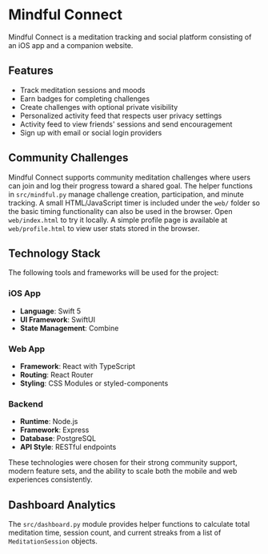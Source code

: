 # Mindful Connect

Mindful Connect is a meditation tracking and social platform consisting of an iOS app and a companion website.

## Features

- Track meditation sessions and moods
- Earn badges for completing challenges
- Create challenges with optional private visibility
- Personalized activity feed that respects user privacy settings
- Activity feed to view friends' sessions and send encouragement
- Sign up with email or social login providers

## Community Challenges
Mindful Connect supports community meditation challenges where users can join and log their progress toward a shared goal. The helper functions in `src/mindful.py` manage challenge creation, participation, and minute tracking.
A small HTML/JavaScript timer is included under the `web/` folder so the basic timing functionality can also be used in the browser. Open `web/index.html` to try it locally. A simple profile page is available at `web/profile.html` to view user stats stored in the browser.

## Technology Stack

The following tools and frameworks will be used for the project:

### iOS App
- **Language**: Swift 5
- **UI Framework**: SwiftUI
- **State Management**: Combine

### Web App
- **Framework**: React with TypeScript
- **Routing**: React Router
- **Styling**: CSS Modules or styled-components

### Backend
- **Runtime**: Node.js
- **Framework**: Express
- **Database**: PostgreSQL
- **API Style**: RESTful endpoints

These technologies were chosen for their strong community support, modern feature sets, and the ability to scale both the mobile and web experiences consistently.

## Dashboard Analytics

The `src/dashboard.py` module provides helper functions to calculate total meditation time, session count, and current streaks from a list of `MeditationSession` objects.
